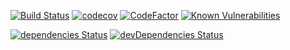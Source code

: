[![Build Status](https://travis-ci.org/iroot/fibonacci_nodejs.svg?branch=master)](https://travis-ci.org/iroot/fibonacci_nodejs)
[![codecov](https://codecov.io/gh/iroot/fibonacci_nodejs/branch/master/graph/badge.svg)](https://codecov.io/gh/iroot/fibonacci_nodejs)
[![CodeFactor](https://www.codefactor.io/repository/github/iroot/fibonacci_nodejs/badge)](https://www.codefactor.io/repository/github/iroot/fibonacci_nodejs)
[![Known Vulnerabilities](https://snyk.io/test/github/iroot/fibonacci_nodejs/badge.svg?targetFile=package.json)](https://snyk.io/test/github/iroot/fibonacci_nodejs?targetFile=package.json)

[![dependencies Status](https://david-dm.org/iroot/fibonacci_nodejs/status.svg?style=flat-square)](https://david-dm.org/iroot/fibonacci_nodejs)
[![devDependencies Status](https://david-dm.org/iroot/fibonacci_nodejs/dev-status.svg?style=flat-square)](https://david-dm.org/iroot/fibonacci_nodejs?type=dev)
